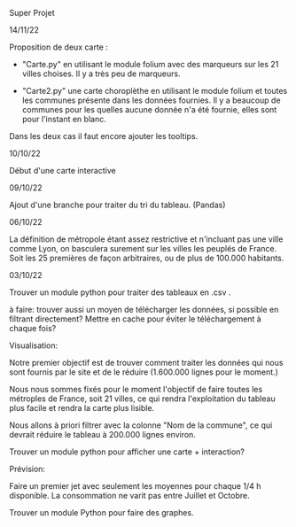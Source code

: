 ﻿Super Projet

14/11/22

Proposition de deux carte :

  - "Carte.py" en utilisant le module folium avec des marqueurs sur les 21 villes       choises. Il y a très peu de marqueurs.
  
  - "Carte2.py" une carte choroplèthe en utilisant le module folium et toutes les       communes présente dans les données fournies. Il y a beaucoup de communes pour       les quelles aucune donnée n'a été fournie, elles sont pour l'instant en blanc.
  
Dans les deux cas il faut encore ajouter les tooltips.
  
10/10/22

Début d'une carte interactive

09/10/22

Ajout d'une branche pour traiter du tri du tableau. (Pandas)

06/10/22

La définition de métropole étant assez restrictive et n'incluant pas une ville comme Lyon, on basculera surement sur les villes les peuplés de France. Soit les 25 premières de façon arbitraires, ou de plus de 100.000 habitants.

03/10/22

Trouver un module python pour traiter des tableaux en .csv .

à faire: trouver aussi un moyen de télécharger les données, si possible en filtrant directement? Mettre en cache pour éviter le téléchargement à chaque fois?

Visualisation:

Notre premier objectif est de trouver comment traiter les données qui nous sont fournis par le site et de le réduire (1.600.000 lignes pour le moment.)

Nous nous sommes fixés pour le moment l'objectif de faire toutes les métroples de France, soit 21 villes, ce qui rendra l'exploitation du tableau plus facile et rendra la carte plus lisible.

Nous allons à priori filtrer avec la colonne "Nom de la commune", ce qui devrait réduire le tableau à 200.000 lignes environ.

Trouver un module python pour afficher une carte + interaction?

Prévision:

Faire un premier jet avec seulement les moyennes pour chaque 1/4 h disponible.
La consommation ne varit pas entre Juillet et Octobre.

Trouver un module Python pour faire des graphes.
